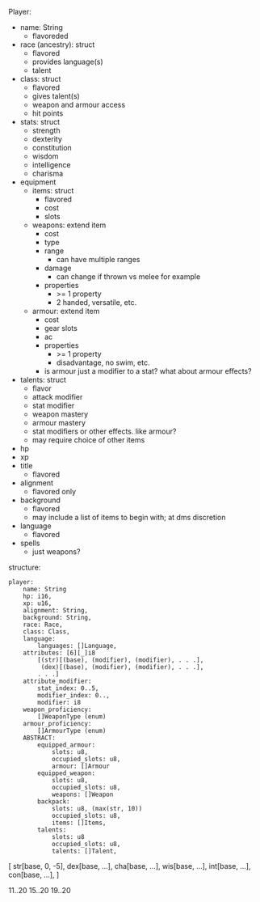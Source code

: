Player:
 - name: String
   - flavoreded
 - race (ancestry): struct
   - flavored
   - provides language(s)
   - talent
 - class: struct
   - flavored
   - gives talent(s)
   - weapon and armour access
   - hit points
 - stats: struct
   - strength
   - dexterity
   - constitution
   - wisdom
   - intelligence
   - charisma
 - equipment
   - items: struct
     - flavored
     - cost
     - slots
   - weapons: extend item
     - cost
     - type
     - range
       - can have multiple ranges
     - damage
       - can change if thrown vs melee for example
     - properties
       - \>= 1 property
       - 2 handed, versatile, etc.
   - armour: extend item
     - cost
     - gear slots
     - ac
     - properties
       - \>= 1 property
       - disadvantage, no swim, etc.
     - is armour just a modifier to a stat? what about armour effects?
 - talents: struct
   - flavor
   - attack modifier
   - stat modifier
   - weapon mastery
   - armour mastery
   - stat modifiers or other effects. like armour?
   - may require choice of other items
 - hp
 - xp
 - title
   - flavored
 - alignment
   - flavored only
 - background
   - flavored
   - may include a list of items to begin with; at dms discretion
 - language
   - flavored
 - spells
   - just weapons?



structure:
```
player:
    name: String
    hp: i16,
    xp: u16,
    alignment: String,
    background: String,
    race: Race,
    class: Class,
    language:
        languages: []Language,
    attributes: [6][_]i8
        [(str)[(base), (modifier), (modifier), . . .],
         (dex)[(base), (modifier), (modifier), . . .], 
        . . .]
    attribute_modifier:
        stat_index: 0..5,
        modifier_index: 0..,
        modifier: i8
    weapon_proficiency:
        []WeaponType (enum)
    armour_proficiency:
        []ArmourType (enum)
    ABSTRACT:
        equipped_armour:
            slots: u8,
            occupied_slots: u8,
            armour: []Armour
        equipped_weapon:
            slots: u8,
            occupied_slots: u8,
            weapons: []Weapon
        backpack:
            slots: u8, (max(str, 10))
            occupied_slots: u8,
            items: []Items,
        talents:
            slots: u8
            occupied_slots: u8,
            talents: []Talent,
```



[
  str[base, 0, -5],
  dex[base, ...],
  cha[base, ...],
  wis[base, ...],
  int[base, ...],
  con[base, ...],
]

11..20
15..20
19..20